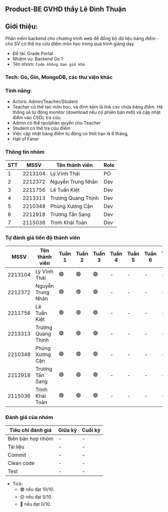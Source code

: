 ## Product-BE GVHD thầy Lê Đình Thuận

## Giới thiệu:
Phần mềm backend cho chương trình web để đồng bộ dữ liệu bảng điểm - cho SV có thể tra cứu điểm môn học trong quá trình giảng dạy. 

- Đề tài: Grade Portal
- Nhiệm vụ: Backend Go 1
- Tên nhóm: `Code không bao giờ khó`

### Tech: Go, Gin, MongoDB, các thư viện khác

### Tính năng:
- Actors: Admin/Teacher/Student
- Teacher có thể tạo môn học, và đính kèm là link csv chứa bảng điểm. Hệ thống sẽ tự động monitor (download nếu có phiên bản mới) và cập nhật điểm vào CSDL tra cứu.
- Admin có thể tạo/phân quyền cho Teacher
- Student có thể tra cứu điểm
- Việc cập nhật bảng điểm tự động có thời hạn là 6 tháng,
- Hall of Fame

### Thông tin nhóm
|STT | MSSV    | Tên thành viên      | Role | 
|----|---------|---------------------|------|
|1   | 2213104 | Lý Vĩnh Thái        | PO   |
|2   | 2212372 | Nguyễn Trung Nhân   | Dev  |
|3   | 2211756 | Lê Tuấn Kiệt        | Dev  |
|4   | 2213313 | Trương Quang Thịnh  | Dev  |
|5   | 2210348 | Phùng Xương Cận     | Dev  |
|6   | 2212918 | Trương Tấn Sang     | Dev  |
|7   | 2115036 | Trịnh Khải Toàn     | Dev  |

### Tự đánh giá tiến độ thành viên

|MSSV    | Tên thành viên      | Tuần 1 | Tuần 2 | Tuần 3 | Tuần 4 |  Tuần 5 | Tuần 6 | Tuần 7 | Tuần 8 |  Tuần 9 | Tuần 10 |
|--------|---------------------|--------|--------|--------|--------|---------|--------|--------|--------|---------|---------|
|2213104 | Lý Vĩnh Thái        | 🟢    |🟢      |🟢     |-       |-        |-       |-       |-       |-        |-        |
|2212372 | Nguyễn Trung Nhân   | 🟢    |🟢      |🟢     |-       |-        |-       |-       |-       |-        |-        |
|2211756 | Lê Tuấn Kiệt        | 🟢    |🟢      |🟢     |-       |-        |-       |-       |-       |-        |-        |
|2213313 | Trương Quang Thịnh  | 🟢    |🟢      |🟢     |-       |-        |-       |-       |-       |-        |-        |
|2210348 | Phùng Xương Cận     | 🟢    |🟢      |🟢     |-       |-        |-       |-       |-       |-        |-        |
|2212918 | Trương Tấn Sang     | 🟢    |🟢      |🟢     |-       |-        |-       |-       |-       |-        |-        |
|2115036 | Trịnh Khải Toàn     | 🟢    |🟢      |🟢     |-       |-        |-       |-       |-       |-        |-        |

### Đánh giá của nhóm

|Tiêu chí đánh giá | Giữa kỳ | Cuối kỳ |
|------------------|---------|---------|
| Biên bản họp nhóm|-        |-        |
| Tài liệu         |-        |-        |
| Commit           |-        |-        |
| Clean code       |-        |-        |
| Test             |-        |-        |

 - Tick: 
    - 🟢 nếu đạt 10/10.
    - 🟡 nếu đạt 5/10.
    - 🔴 nếu đạt 0/10.